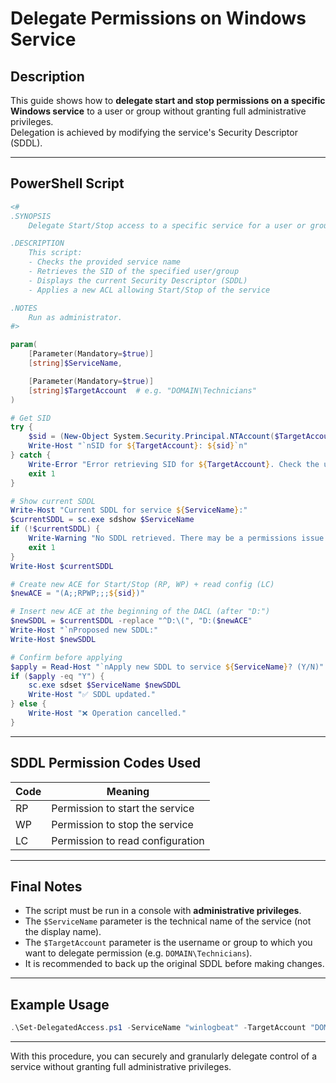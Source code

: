 
# Delegate Permissions on Windows Service

## Description

This guide shows how to **delegate start and stop permissions on a specific Windows service** to a user or group without granting full administrative privileges.  
Delegation is achieved by modifying the service's Security Descriptor (SDDL).

---

## PowerShell Script

```powershell
<#
.SYNOPSIS
    Delegate Start/Stop access to a specific service for a user or group.

.DESCRIPTION
    This script:
    - Checks the provided service name
    - Retrieves the SID of the specified user/group
    - Displays the current Security Descriptor (SDDL)
    - Applies a new ACL allowing Start/Stop of the service

.NOTES
    Run as administrator.
#>

param(
    [Parameter(Mandatory=$true)]
    [string]$ServiceName,

    [Parameter(Mandatory=$true)]
    [string]$TargetAccount  # e.g. "DOMAIN\Technicians"
)

# Get SID
try {
    $sid = (New-Object System.Security.Principal.NTAccount($TargetAccount)).Translate([System.Security.Principal.SecurityIdentifier]).Value
    Write-Host "`nSID for ${TargetAccount}: ${sid}`n"
} catch {
    Write-Error "Error retrieving SID for ${TargetAccount}. Check the username or group name."
    exit 1
}

# Show current SDDL
Write-Host "Current SDDL for service ${ServiceName}:"
$currentSDDL = sc.exe sdshow $ServiceName
if (!$currentSDDL) {
    Write-Warning "No SDDL retrieved. There may be a permissions issue or the service is protected."
    exit 1
}
Write-Host $currentSDDL

# Create new ACE for Start/Stop (RP, WP) + read config (LC)
$newACE = "(A;;RPWP;;;${sid})"

# Insert new ACE at the beginning of the DACL (after "D:")
$newSDDL = $currentSDDL -replace "^D:\(", "D:($newACE"
Write-Host "`nProposed new SDDL:"
Write-Host $newSDDL

# Confirm before applying
$apply = Read-Host "`nApply new SDDL to service ${ServiceName}? (Y/N)"
if ($apply -eq "Y") {
    sc.exe sdset $ServiceName $newSDDL
    Write-Host "✅ SDDL updated."
} else {
    Write-Host "❌ Operation cancelled."
}
```

---

## SDDL Permission Codes Used

| Code | Meaning                        |
|------|-------------------------------|
| RP   | Permission to start the service|
| WP   | Permission to stop the service |
| LC   | Permission to read configuration|

---

## Final Notes

- The script must be run in a console with **administrative privileges**.  
- The `$ServiceName` parameter is the technical name of the service (not the display name).  
- The `$TargetAccount` parameter is the username or group to which you want to delegate permission (e.g. `DOMAIN\Technicians`).  
- It is recommended to back up the original SDDL before making changes.  

---

## Example Usage

```powershell
.\Set-DelegatedAccess.ps1 -ServiceName "winlogbeat" -TargetAccount "DOMAIN\Technicians"
```

---

With this procedure, you can securely and granularly delegate control of a service without granting full administrative privileges.

